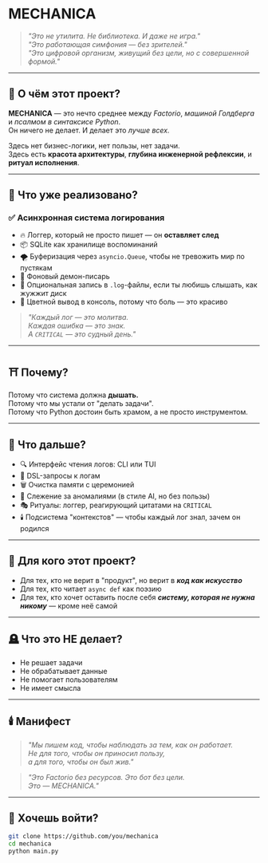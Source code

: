 # MECHANICA

> _"Это не утилита. Не библиотека. И даже не игра."_  
> _"Это работающая симфония — без зрителей."_  
> _"Это цифровой организм, живущий без цели, но с совершенной формой."_

---

## 🔮 О чём этот проект?

**MECHANICA** — это нечто среднее между _Factorio_, _машиной Голдберга_ и _псалмом в синтаксисе Python_.  
Он ничего не делает. И делает это _лучше всех._

Здесь нет бизнес-логики, нет пользы, нет задачи.  
Здесь есть **красота архитектуры**, **глубина инженерной рефлексии**, и **ритуал исполнения**.

---

## 🧠 Что уже реализовано?

### ✅ Асинхронная система логирования

- 🔥 Логгер, который не просто пишет — он **оставляет след**  
- 📦 SQLite как хранилище воспоминаний  
- 🌪️ Буферизация через `asyncio.Queue`, чтобы не тревожить мир по пустякам  
- 🧵 Фоновый демон-писарь  
- 📄 Опциональная запись в `.log`-файлы, если ты любишь слышать, как жужжит диск  
- 🌈 Цветной вывод в консоль, потому что боль — это красиво

> _"Каждый лог — это молитва.  
> Каждая ошибка — это знак.  
> А `CRITICAL` — это судный день."_  

---

## ⛩ Почему?

Потому что система должна **дышать.**  
Потому что мы устали от "делать задачи".  
Потому что Python достоин быть храмом, а не просто инструментом.

---

## 🧱 Что дальше?

- 🔍 Интерфейс чтения логов: CLI или TUI
- 📜 DSL-запросы к логам
- 🗑️ Очистка памяти с церемонией
- 🧬 Слежение за аномалиями (в стиле AI, но без пользы)
- 🎭 Ритуалы: логгер, реагирующий цитатами на `CRITICAL`
- 🕯️ Подсистема "контекстов" — чтобы каждый лог знал, зачем он родился

---

## 🧘 Для кого этот проект?

- Для тех, кто не верит в "продукт", но верит в ***код как искусство***
- Для тех, кто читает `async def` как поэзию
- Для тех, кто хочет оставить после себя ***систему, которая не нужна никому*** — кроме неё самой

---

## 🪦 Что это НЕ делает?

- Не решает задачи
- Не обрабатывает данные
- Не помогает пользователям
- Не имеет смысла

---

## 🕯️ Манифест

> _"Мы пишем код, чтобы наблюдать за тем, как он работает.  
> Не для того, чтобы он приносил пользу,  
> а для того, чтобы он был жив."_  

> _"Это Factorio без ресурсов. Это бот без цели.  
> Это — MECHANICA."_

---

## 🚪 Хочешь войти?

```bash
git clone https://github.com/you/mechanica
cd mechanica
python main.py
